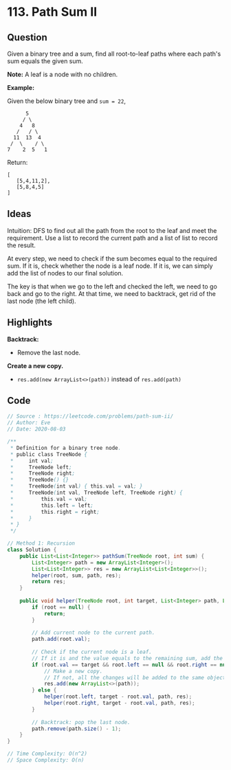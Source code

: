 # 113. Path Sum II

## Question

Given a binary tree and a sum, find all root-to-leaf paths where each path's sum equals the given sum.

**Note:** A leaf is a node with no children.

**Example:**

Given the below binary tree and `sum = 22`,

```
      5
     / \
    4   8
   /   / \
  11  13  4
 /  \    / \
7    2  5   1
```

Return:

```
[
   [5,4,11,2],
   [5,8,4,5]
]
```

## Ideas

Intuition: DFS to find out all the path from the root to the leaf and meet the requirement. Use a list to record the current path and a list of list to record the result.

At every step, we need to check if the sum becomes equal to the required sum. If it is, check whether the node is a leaf node. If it is, we can simply add the list of nodes to our final solution. 

The key is that when we go to the left and checked the left, we need to go back and go to the right. At that time, we need to backtrack, get rid of the last node (the left child).

## Highlights

**Backtrack:**

* Remove the last node.

**Create a new copy.**

* `res.add(new ArrayList<>(path))` instead of `res.add(path)`

## Code

```java
// Source : https://leetcode.com/problems/path-sum-ii/
// Author: Eve
// Date: 2020-08-03

/**
 * Definition for a binary tree node.
 * public class TreeNode {
 *     int val;
 *     TreeNode left;
 *     TreeNode right;
 *     TreeNode() {}
 *     TreeNode(int val) { this.val = val; }
 *     TreeNode(int val, TreeNode left, TreeNode right) {
 *         this.val = val;
 *         this.left = left;
 *         this.right = right;
 *     }
 * }
 */

// Method 1: Recursion
class Solution {
    public List<List<Integer>> pathSum(TreeNode root, int sum) {
        List<Integer> path = new ArrayList<Integer>();
        List<List<Integer>> res = new ArrayList<List<Integer>>();
        helper(root, sum, path, res);
        return res;
    }
    
    public void helper(TreeNode root, int target, List<Integer> path, List<List<Integer>> res) {
        if (root == null) {
            return;
        }
        
        // Add current node to the current path.
        path.add(root.val);
        
        // Check if the current node is a leaf.
        // If it is and the value equals to the remaining sum, add the path to the result.
        if (root.val == target && root.left == null && root.right == null) {
            // Make a new copy.
            // If not, all the changes will be added to the same object.
            res.add(new ArrayList<>(path));
        } else {
            helper(root.left, target - root.val, path, res);
            helper(root.right, target - root.val, path, res);
        }
        
        // Backtrack: pop the last node.
        path.remove(path.size() - 1);
    }
}

// Time Complexity: O(n^2)
// Space Complexity: O(n)
```

